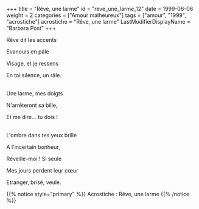 +++
title = "Rêve, une larme"
id = "reve_une_larme_12"
date = 1999-06-06
weight = 2
categories = ["Amour malheureux"]
tags = ["amour", "1999", "acrostiche"]
acrostiche = "Rêve, une larme"
LastModifierDisplayName = "Barbara Post"
+++

Rêve dit les accents

Evanouis en pâle

Visage, et je ressens

En toi silence, un râle.

 \
Une larme, mes doigts

N'arrêteront sa bille,

Et me dire... tu dois !

 \
L'ombre dans tes yeux brille

A l'incertain bonheur,

Réveille-moi ! Si seule

Mes jours perdent leur cœur

Etranger, brisé, veule.

{{% notice style="primary" %}}
Acrostiche : Rêve, une larme
{{% /notice %}}
